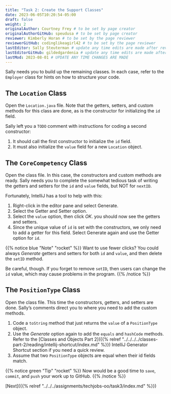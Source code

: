 ```yaml
---
title: "Task 2: Create the Support Classes"
date: 2023-06-05T10:20:54-05:00
draft: false
weight: 2
originalAuthor: Courtney Frey # to be set by page creator
originalAuthorGitHub: speudusa # to be set by page creator
reviewer: Kimberly Horan # to be set by the page reviewer
reviewerGitHub: codinglikeagirl42 # to be set by the page reviewer
lastEditor: Sally Steuterman # update any time edits are made after review
lastEditorGitHub: gildedgardenia # update any time edits are made after review
lastMod: 2023-08-01 # UPDATE ANY TIME CHANGES ARE MADE
---
```


Sally needs you to build up the remaining classes. In each case, refer to the `Employer` class for hints on how to structure your code.

## The `Location` Class

Open the `Location.java` file. Note that the getters, setters, and custom methods for this class are done, as is the constructor for initializing the `id` field.

Sally left you a `TODO` comment with instructions for coding a second constructor:

1. It should call the first constructor to initialize the `id` field.
1. It must also initialize the `value` field for a new `Location` object.


## The `CoreCompetency` Class

Open the class file. In this case, the constructors and custom methods are ready. Sally needs you to complete the somewhat tedious task of writing the getters and setters for the `id` and `value` fields, but NOT for `nextID`.

Fortunately, IntelliJ has a tool to help with this:

1. Right-click in the editor pane and select Generate.
1. Select the Getter and Setter option.
1. Select the `value` option, then click _OK_.  you should now see the getters and setters.
1. Since the unique value of `id` is set with the constructors, we only need to add a getter for this field. Select Generate again and use the Getter option for `id`.


{{% notice blue "Note" "rocket" %}} 
Want to use fewer clicks? You could always _Generate_ getters and setters for both `id` and `value`, and then delete the `setID` method.

Be careful, though. If you forget to remove `setID`, then users can change the `id` value, which may cause problems in the program.
{{% /notice %}}

## The `PositionType` Class
Open the class file. This time the constructors, getters, and setters are done. Sally’s comments direct you to where you need to add the custom methods.

1. Code a `toString` method that just returns the `value` of a `PositionType` object.
1. Use the _Generate_ option again to add the `equals` and `hashCode` methods. Refer to the [Classes and Objects Part 2]({{% relref "../../../../classes-part-2/reading/intellij-shortcut/index.md" %}}) IntelliJ Generator Shortcut section if you need a quick review.
1. Assume that two `PositionType` objects are equal when their id fields match.

{{% notice green "Tip" "rocket" %}} 
 Now would be a good time to `save`, `commit`, and `push` your work up to GitHub.
{{% /notice %}}

[Next]({{% relref "../../../assignments/techjobs-oo/task3/index.md" %}})


